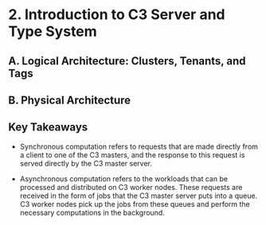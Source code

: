 # 2. Introduction to C3 Server and Type System

## A. Logical Architecture: Clusters, Tenants, and Tags

## B. Physical Architecture

## Key Takeaways

- Synchronous computation refers to requests that are made directly from a client to one of the C3 masters, and the response to this request is served directly by the C3 master server. 

- Asynchronous computation refers to the workloads that can be processed and distributed on C3 worker nodes. These requests are received in the form of jobs that the C3 master server puts into a queue. C3 worker nodes pick up the jobs from these queues and perform the necessary computations in the background.


